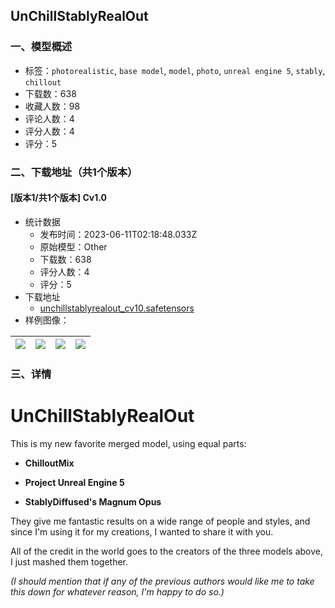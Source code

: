 ## UnChillStablyRealOut
### 一、模型概述

- 标签：`photorealistic`, `base model`, `model`, `photo`, `unreal engine 5`, `stably`, `chillout`
- 下载数：638
- 收藏人数：98
- 评论人数：4
- 评分人数：4
- 评分：5

### 二、下载地址（共1个版本）

#### [版本1/共1个版本] Cv1.0

- 统计数据
  - 发布时间：2023-06-11T02:18:48.033Z
  - 原始模型：Other
  - 下载数：638
  - 评分人数：4
  - 评分：5
- 下载地址
  - [unchillstablyrealout_cv10.safetensors](https://civitai.com/api/download/models/63241)
- 样例图像：

| <img src="https://image.civitai.com/xG1nkqKTMzGDvpLrqFT7WA/528dd7fa-ebf3-48a1-a86b-2e702eb232f8/width=450/697377.jpeg" /> | <img src="https://image.civitai.com/xG1nkqKTMzGDvpLrqFT7WA/af7d7504-795b-4d9f-83c3-4a94228a2680/width=450/697375.jpeg" /> | <img src="https://image.civitai.com/xG1nkqKTMzGDvpLrqFT7WA/344315a4-a327-4e15-9ac4-b2562e3482c7/width=450/697373.jpeg" /> | <img src="https://image.civitai.com/xG1nkqKTMzGDvpLrqFT7WA/13140a4e-57bc-4539-84ea-c725ad21f1f8/width=450/697371.jpeg" /> |
| ---- | ---- | ---- | ---- |


### 三、详情
<h1>UnChillStablyRealOut</h1><p>This is my new favorite merged model, using equal parts:</p><ul><li><p><strong>ChilloutMix</strong></p></li><li><p><strong>Project Unreal Engine 5</strong></p></li><li><p><strong>StablyDiffused's Magnum Opus</strong></p></li></ul><p>They give me fantastic results on a wide range of people and styles, and since I'm using it for my creations, I wanted to share it with you.</p><p>All of the credit in the world goes to the creators of the three models above, I just mashed them together.</p><p><em>(I should mention that if any of the previous authors would like me to take this down for whatever reason, I'm happy to do so.)</em></p>